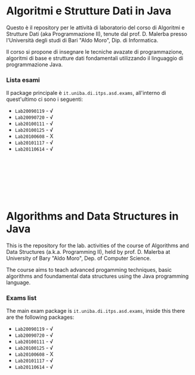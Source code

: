 Algoritmi e Strutture Dati in Java
===============================

Questo è il repository per le attività di laboratorio del corso di Algoritmi e Strutture Dati (aka Programmazione II), tenute dal prof. D. Malerba presso l'Università degli studi di Bari "Aldo Moro", Dip. di Informatica. 

Il corso si propone di insegnare le tecniche avazate di programmazione, algoritmi di base e strutture dati fondamentali utilizzando il linguaggio di programmazione Java.

### Lista esami
Il package principale è `it.uniba.di.itps.asd.exams`, all'interno di quest'ultimo ci sono i seguenti:

+ `Lab20090119` - √
+ `Lab20090720` - √
+ `Lab20100111` - √
+ `Lab20100125` - √
+ `Lab20100608` - X
+ `Lab20101117` - √
+ `Lab20110614` - √

<br /><br /><br /><br /><br /><br />

Algorithms and Data Structures in Java
=============

This is the repository for the lab. activities of the course of Algorithms and Data Structures (a.k.a. Programming II), held by prof. D. Malerba at University of Bary "Aldo Moro", Dep. of Computer Science.

The course aims to teach advanced progamming techniques, basic algorithms and foundamental data structures using the Java programming language.

### Exams list
The main exam package is `it.uniba.di.itps.asd.exams`, inside this there are the following packages:

+ `Lab20090119` - √
+ `Lab20090720` - √
+ `Lab20100111` - √
+ `Lab20100125` - √
+ `Lab20100608` - X
+ `Lab20101117` - √
+ `Lab20110614` - √